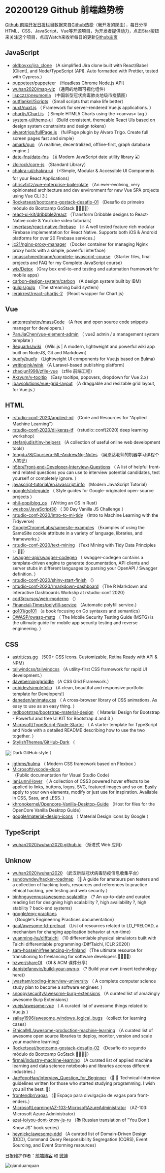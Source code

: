 # 20200129 Github 前端趋势榜

[Github 前端开发日报](http://caibaojian.com/c/news)栏目数据来自[Github热榜](http://news.caibaojian.com/)（我开发的爬虫），每日分享HTML、CSS、JavaScript、Vue等开源项目，为开发者提供动力，点击Star按钮来关注这个项目，点击Watch来收听每日的更新[Github主页](https://github.com/kujian/githubTrending)
## JavaScript

* [oldboyxx/jira_clone](https://github.com/oldboyxx/jira_clone) （A simplified Jira clone built with React/Babel (Client), and Node/TypeScript (API). Auto formatted with Prettier, tested with Cypress.）
* [puppeteer/puppeteer](https://github.com/puppeteer/puppeteer) （Headless Chrome Node.js API）
* [wuhan2020/map-viz](https://github.com/wuhan2020/map-viz) （通用的地图可视化组件）
* [lispczz/pneumonia](https://github.com/lispczz/pneumonia) （中国新型冠状病毒肺炎地级市疫情图）
* [outflanknl/Scripts](https://github.com/outflanknl/Scripts) （Small scripts that make life better）
* [nuxt/nuxt.js](https://github.com/nuxt/nuxt.js) （
        Framework for server-rendered Vue.js applications.
      ）
* [chartjs/Chart.js](https://github.com/chartjs/Chart.js) （
        Simple HTML5 Charts using the &lt;canvas&gt; tag
      ）
* [system-ui/theme-ui](https://github.com/system-ui/theme-ui) （Build consistent, themeable React UIs based on design system constraints and design tokens）
* [alvarotrigo/fullPage.js](https://github.com/alvarotrigo/fullPage.js) （fullPage plugin by Alvaro Trigo. Create full screen pages fast and simple）
* [amark/gun](https://github.com/amark/gun) （A realtime, decentralized, offline-first, graph database engine.）
* [date-fns/date-fns](https://github.com/date-fns/date-fns) （⏳ Modern JavaScript date utility library ⌛️）
* [zloirock/core-js](https://github.com/zloirock/core-js) （Standard Library）
* [chakra-ui/chakra-ui](https://github.com/chakra-ui/chakra-ui) （⚡️Simple, Modular &amp; Accessible UI Components for your React Applications）
* [chrisvfritz/vue-enterprise-boilerplate](https://github.com/chrisvfritz/vue-enterprise-boilerplate) （An ever-evolving, very opinionated architecture and dev environment for new Vue SPA projects using Vue CLI 3.）
* [Rocketseat/bootcamp-gostack-desafio-01](https://github.com/Rocketseat/bootcamp-gostack-desafio-01) （Desafio do primeiro módulo do Bootcamp GoStack &#x1f680;&#x1f468;&#x1f3fb;‍&#x1f680;）
* [react-ui-kit/dribbble2react](https://github.com/react-ui-kit/dribbble2react) （Transform Dribbble designs to React-Native code &amp; YouTube video tutorials）
* [invertase/react-native-firebase](https://github.com/invertase/react-native-firebase) （&#x1f525; A well tested feature rich modular Firebase implementation for React Native. Supports both iOS &amp; Android platforms for over 20 Firebase services.）
* [jc21/nginx-proxy-manager](https://github.com/jc21/nginx-proxy-manager) （Docker container for managing Nginx proxy hosts with a simple, powerful interface）
* [jonasschmedtmann/complete-javascript-course](https://github.com/jonasschmedtmann/complete-javascript-course) （Starter files, final projects and FAQ for my Complete JavaScript course）
* [wix/Detox](https://github.com/wix/Detox) （Gray box end-to-end testing and automation framework for mobile apps）
* [carbon-design-system/carbon](https://github.com/carbon-design-system/carbon) （A design system built by IBM）
* [gulpjs/gulp](https://github.com/gulpjs/gulp) （The streaming build system）
* [jerairrest/react-chartjs-2](https://github.com/jerairrest/react-chartjs-2) （React wrapper for Chart.js）

## Vue

* [antonreshetov/massCode](https://github.com/antonreshetov/massCode) （A free and open source code snippets manager for developers.）
* [PanJiaChen/vue-element-admin](https://github.com/PanJiaChen/vue-element-admin) （
        vue2 admin / a management system template
      ）
* [Requarks/wiki](https://github.com/Requarks/wiki) （Wiki.js | A modern, lightweight and powerful wiki app built on NodeJS, Git and Markdown）
* [buefy/buefy](https://github.com/buefy/buefy) （Lightweight UI components for Vue.js based on Bulma）
* [writingink/wink](https://github.com/writingink/wink) （A Laravel-based publishing platform）
* [zhaojun1998/zfile-vue](https://github.com/zhaojun1998/zfile-vue) （zfile 前端工程）
* [Akryum/v-tooltip](https://github.com/Akryum/v-tooltip) （Easy tooltips, popovers, dropdown for Vue 2.x）
* [jbaysolutions/vue-grid-layout](https://github.com/jbaysolutions/vue-grid-layout) （A draggable and resizable grid layout, for Vue.js.）

## HTML

* [rstudio-conf-2020/applied-ml](https://github.com/rstudio-conf-2020/applied-ml) （Code and Resources for "Applied Machine Learning"）
* [rstudio-conf-2020/dl-keras-tf](https://github.com/rstudio-conf-2020/dl-keras-tf) （rstudio::conf(2020) deep learning workshop）
* [stefanjudis/tiny-helpers](https://github.com/stefanjudis/tiny-helpers) （A collection of useful online web development tools）
* [fengdu78/Coursera-ML-AndrewNg-Notes](https://github.com/fengdu78/Coursera-ML-AndrewNg-Notes) （吴恩达老师的机器学习课程个人笔记）
* [h5bp/Front-end-Developer-Interview-Questions](https://github.com/h5bp/Front-end-Developer-Interview-Questions) （
        A list of helpful front-end related questions you can use to interview potential candidates, test yourself or completely ignore.
      ）
* [javascript-tutorial/en.javascript.info](https://github.com/javascript-tutorial/en.javascript.info) （Modern JavaScript Tutorial）
* [google/styleguide](https://github.com/google/styleguide) （
        Style guides for Google-originated open-source projects
      ）
* [phil-opp/blog_os](https://github.com/phil-opp/blog_os) （Writing an OS in Rust）
* [wesbos/JavaScript30](https://github.com/wesbos/JavaScript30) （
        30 Day Vanilla JS Challenge
      ）
* [rstudio-conf-2020/intro-to-ml-tidy](https://github.com/rstudio-conf-2020/intro-to-ml-tidy) （Intro to Machine Learning with the Tidyverse）
* [GoogleChromeLabs/samesite-examples](https://github.com/GoogleChromeLabs/samesite-examples) （Examples of using the SameSite cookie attribute in a variety of language, libraries, and frameworks.）
* [rstudio-conf-2020/text-mining](https://github.com/rstudio-conf-2020/text-mining) （Text Mining with Tidy Data Principles ✨ &#x1f4d6;✨）
* [swagger-api/swagger-codegen](https://github.com/swagger-api/swagger-codegen) （
        swagger-codegen contains a template-driven engine to generate documentation, API clients and server stubs in different languages by parsing your OpenAPI / Swagger definition.
      ）
* [rstudio-conf-2020/shiny-start-finish](https://github.com/rstudio-conf-2020/shiny-start-finish) （）
* [rstudio-conf-2020/rmarkdown-dashboard](https://github.com/rstudio-conf-2020/rmarkdown-dashboard) （The R Markdown and Interactive Dashboards Workshp at rstudio::conf 2020）
* [cod3rcursos/web-moderno](https://github.com/cod3rcursos/web-moderno) （）
* [Financial-Times/polyfill-service](https://github.com/Financial-Times/polyfill-service) （Automatic polyfill service.）
* [go101/go101](https://github.com/go101/go101) （a book focusing on Go syntaxes and semantics）
* [OWASP/owasp-mstg](https://github.com/OWASP/owasp-mstg) （
         The Mobile Security Testing Guide (MSTG) is the ultimate guide for mobile app security testing and reverse engineering.
      ）

## CSS

* [astrit/css.gg](https://github.com/astrit/css.gg) （500+ CSS Icons. Customizable, Retina Ready with API &amp; NPM）
* [tailwindcss/tailwindcss](https://github.com/tailwindcss/tailwindcss) （A utility-first CSS framework for rapid UI development.）
* [daveberning/griddle](https://github.com/daveberning/griddle) （A CSS Grid Framework.）
* [cobidev/simplefolio](https://github.com/cobidev/simplefolio) （A clean, beautiful and responsive portfolio template for Developers!）
* [daneden/animate.css](https://github.com/daneden/animate.css) （
        A cross-browser library of CSS animations. As easy to use as an easy thing.
      ）
* [mdbootstrap/bootstrap-material-design](https://github.com/mdbootstrap/bootstrap-material-design) （
        Material Design for Bootstrap - Powerful and free UI KIT for Bootstrap 4 and 3
      ）
* [Microsoft/TypeScript-Node-Starter](https://github.com/Microsoft/TypeScript-Node-Starter) （
        A starter template for TypeScript and Node with a detailed README describing how to use the two together.
      ）
* [StylishThemes/GitHub-Dark](https://github.com/StylishThemes/GitHub-Dark) （
        
<img class="emoji" title=":octocat:" alt=":octocat:" src="https://assets-cdn.github.com/images/icons/emoji/octocat.png" height="20" width="20" align="absmiddle"> Dark GitHub style
      ）
* [jgthms/bulma](https://github.com/jgthms/bulma) （
        Modern CSS framework based on Flexbox
      ）
* [Microsoft/vscode-docs](https://github.com/Microsoft/vscode-docs) （Public documentation for Visual Studio Code）
* [IanLunn/Hover](https://github.com/IanLunn/Hover) （
        A collection of CSS3 powered hover effects to be applied to links, buttons, logos, SVG, featured images and so on. Easily apply to your own elements, modify or just use for inspiration. Available in CSS, Sass, and LESS.
      ）
* [khronokernel/Opencore-Vanilla-Desktop-Guide](https://github.com/khronokernel/Opencore-Vanilla-Desktop-Guide) （Host for files for the OpenCore Vanilla Desktop Guide）
* [google/material-design-icons](https://github.com/google/material-design-icons) （
        Material Design icons by Google
      ）

## TypeScript

* [wuhan2020/wuhan2020.github.io](https://github.com/wuhan2020/wuhan2020.github.io) （渐进式 Web 应用）

## Unknow

* [wuhan2020/wuhan2020](https://github.com/wuhan2020/wuhan2020) （武汉新型冠状病毒防疫信息收集平台）
* [sundowndev/hacker-roadmap](https://github.com/sundowndev/hacker-roadmap) （&#x1f4cc; A guide for amateurs pen testers and a collection of hacking tools, resources and references to practice ethical hacking, pen testing and web security.）
* [binhnguyennus/awesome-scalability](https://github.com/binhnguyennus/awesome-scalability) （? An up-to-date and curated reading list for designing high scalability ?, high availability ?, high stability ? back-end systems）
* [google/eng-practices](https://github.com/google/eng-practices) （Google's Engineering Practices documentation）
* [gaul/awesome-ld-preload](https://github.com/gaul/awesome-ld-preload) （List of resources related to LD_PRELOAD, a mechanism for changing application behavior at run-time）
* [yuanming-hu/difftaichi](https://github.com/yuanming-hu/difftaichi) （10 differentiable physical simulators built with Taichi differentiable programming (DiffTaichi, ICLR 2020)）
* [sam-hosseini/freelancing-in-finland](https://github.com/sam-hosseini/freelancing-in-finland) （The ultimate resource for transitioning to freelancing for software developers &#x1f469;‍&#x1f4bb;&#x1f1eb;&#x1f1ee;）
* [hzwer/shareOI](https://github.com/hzwer/shareOI) （OI &amp; ACM 课件分享）
* [danistefanovic/build-your-own-x](https://github.com/danistefanovic/build-your-own-x) （? Build your own (insert technology here)）
* [jwasham/coding-interview-university](https://github.com/jwasham/coding-interview-university) （
        A complete computer science study plan to become a software engineer.
      ）
* [snoopysecurity/awesome-burp-extensions](https://github.com/snoopysecurity/awesome-burp-extensions) （A curated list of amazingly awesome Burp Extensions）
* [vuejs/awesome-vue](https://github.com/vuejs/awesome-vue) （
        A curated list of awesome things related to Vue.js
      ）
* [sailay1996/awesome_windows_logical_bugs](https://github.com/sailay1996/awesome_windows_logical_bugs) （collect for learning cases）
* [EthicalML/awesome-production-machine-learning](https://github.com/EthicalML/awesome-production-machine-learning) （A curated list of awesome open source libraries to deploy, monitor, version and scale your machine learning）
* [Rocketseat/bootcamp-gostack-desafio-02](https://github.com/Rocketseat/bootcamp-gostack-desafio-02) （Desafio do segundo módulo do Bootcamp GoStack &#x1f680;&#x1f468;&#x1f3fb;‍&#x1f680;）
* [firmai/industry-machine-learning](https://github.com/firmai/industry-machine-learning) （A curated list of applied machine learning and data science notebooks and libraries accross different industries.）
* [JaeYeopHan/Interview_Question_for_Beginner](https://github.com/JaeYeopHan/Interview_Question_for_Beginner) （&#x1f466; &#x1f467; Technical-Interview guidelines written for those who started studying programming. I wish you all the best. &#x1f47e;）
* [frontendbr/vagas](https://github.com/frontendbr/vagas) （&#x1f52c; Espaço para divulgação de vagas para front-enders.）
* [MicrosoftLearning/AZ-103-MicrosoftAzureAdministrator](https://github.com/MicrosoftLearning/AZ-103-MicrosoftAzureAdministrator) （AZ-103: Microsoft Azure Administrator）
* [azat-io/you-dont-know-js-ru](https://github.com/azat-io/you-dont-know-js-ru) （&#x1f4da; Russian translation of "You Don't Know JS" book series）
* [heynickc/awesome-ddd](https://github.com/heynickc/awesome-ddd) （A curated list of Domain-Driven Design (DDD), Command Query Responsibility Segregation (CQRS), Event Sourcing, and Event Storming resources）


日报维护作者：[前端博客](http://caibaojian.com/) 和 [微博](http://caibaojian.com/go/weibo)

![qianduanquan](https://user-images.githubusercontent.com/3055447/38468989-651132ac-3b80-11e8-8e6b-15122322a9d7.png)